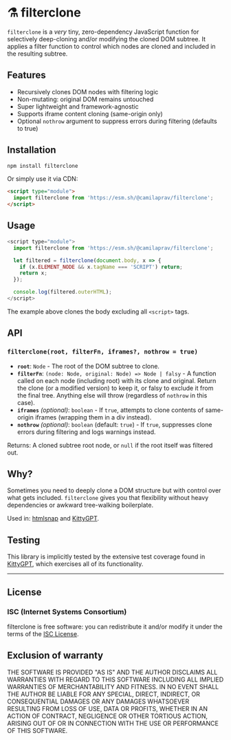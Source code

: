 # ⚗️ filterclone

`filterclone` is a *very* tiny, zero-dependency JavaScript function for selectively deep-cloning and/or modifying the cloned DOM subtree.
It applies a filter function to control which nodes are cloned and included in the resulting subtree.

## Features

- Recursively clones DOM nodes with filtering logic
- Non-mutating: original DOM remains untouched
- Super lightweight and framework-agnostic
- Supports iframe content cloning (same-origin only)
- Optional `nothrow` argument to suppress errors during filtering (defaults to true)

## Installation

```bash
npm install filterclone
```

Or simply use it via CDN:

```html
<script type="module">
  import filterclone from 'https://esm.sh/@camilaprav/filterclone';
</script>
```

## Usage

```js
<script type="module">
  import filterclone from 'https://esm.sh/@camilaprav/filterclone';

  let filtered = filterclone(document.body, x => {
    if (x.ELEMENT_NODE && x.tagName === 'SCRIPT') return;
    return x;
  });

  console.log(filtered.outerHTML);
</script>
```

The example above clones the body excluding all `<script>` tags.

## API

### `filterclone(root, filterFn, iframes?, nothrow = true)`

- **`root`**: `Node` - The root of the DOM subtree to clone.
- **`filterFn`**: `(node: Node, original: Node) => Node | falsy` - A function called on each node (including root) with its clone and original. Return the clone (or a modified version) to keep it, or falsy to exclude it from the final tree. Anything else will throw (regardless of `nothrow` in this case).
- **`iframes`** *(optional)*: `boolean` - If `true`, attempts to clone contents of same-origin iframes (wrapping them in a div instead).
- **`nothrow`** *(optional)*: `boolean` (default: `true`) - If `true`, suppresses clone errors during filtering and logs warnings instead.

Returns: A cloned subtree root node, or `null` if the root itself was filtered out.

## Why?

Sometimes you need to deeply clone a DOM structure but with control over what gets included. `filterclone` gives you that flexibility without heavy dependencies or awkward tree-walking boilerplate.

Used in: [htmlsnap](https://github.com/camilaprav/htmlsnap) and [KittyGPT](https://github.com/camilaprav/kittygpt).

## Testing

This library is implicitly tested by the extensive test coverage found in [KittyGPT](https://github.com/camilaprav/kittygpt), which exercises all of its functionality.

---

## License

### ISC (Internet Systems Consortium)

filterclone is free software: you can redistribute it and/or modify it under the terms of the [ISC License](COPYING).

## Exclusion of warranty

THE SOFTWARE IS PROVIDED "AS IS" AND THE AUTHOR DISCLAIMS ALL WARRANTIES WITH REGARD TO THIS SOFTWARE INCLUDING ALL IMPLIED WARRANTIES OF MERCHANTABILITY AND FITNESS. IN NO EVENT SHALL THE AUTHOR BE LIABLE FOR ANY SPECIAL, DIRECT, INDIRECT, OR CONSEQUENTIAL DAMAGES OR ANY DAMAGES WHATSOEVER RESULTING FROM LOSS OF USE, DATA OR PROFITS, WHETHER IN AN ACTION OF CONTRACT, NEGLIGENCE OR OTHER TORTIOUS ACTION, ARISING OUT OF OR IN CONNECTION WITH THE USE OR PERFORMANCE OF THIS SOFTWARE.
